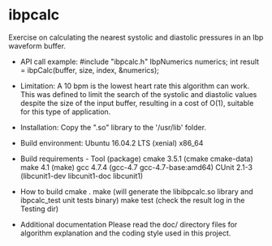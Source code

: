 # ibpcalc

Exercise on calculating the nearest systolic and diastolic pressures in an Ibp
waveform buffer.

* API call example:
     #include "ibpcalc.h"
     IbpNumerics numerics;
     int result = ibpCalc(buffer, size, index, &numerics);

* Limitation:
     A 10 bpm is the lowest heart rate this algorithm can work. This was defined to
     limit the search of the systolic and diastolic values despite the size of
     the input buffer, resulting in a cost of O(1), suitable for this type of
     application.

* Installation:
     Copy the ".so" library to the '/usr/lib' folder.

* Build environment:
     Ubuntu 16.04.2 LTS (xenial) x86_64

* Build requirements - Tool (package)
     cmake 3.5.1 (cmake cmake-data)
     make 4.1  (make)
     gcc 4.7.4 (gcc-4.7 gcc-4.7-base:amd64)
     CUnit 2.1-3 (libcunit1-dev libcunit1-doc libcunit1)

* How to build
     cmake .
     make (will generate the libibpcalc.so library and ibpcalc_test unit tests binary)
     make test (check the result log in the Testing dir)

* Additional documentation
     Please read the doc/ directory files for algorithm explanation and the coding
     style used in this project.     
